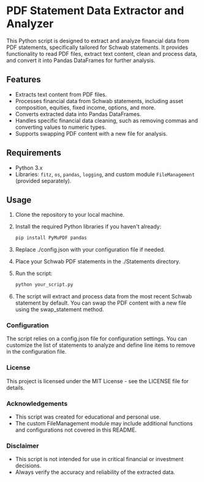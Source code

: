 # PDF Statement Data Extractor and Analyzer

This Python script is designed to extract and analyze financial data from PDF statements, specifically tailored for Schwab statements. It provides functionality to read PDF files, extract text content, clean and process data, and convert it into Pandas DataFrames for further analysis.

## Features

- Extracts text content from PDF files.
- Processes financial data from Schwab statements, including asset composition, equities, fixed income, options, and more.
- Converts extracted data into Pandas DataFrames.
- Handles specific financial data cleaning, such as removing commas and converting values to numeric types.
- Supports swapping PDF content with a new file for analysis.

## Requirements

- Python 3.x
- Libraries: `fitz`, `os`, `pandas`, `logging`, and custom module `FileManagement` (provided separately).

## Usage

1. Clone the repository to your local machine.
2. Install the required Python libraries if you haven't already:

   ```bash
   pip install PyMuPDF pandas
3. Replace ./config.json with your configuration file if needed.
4. Place your Schwab PDF statements in the ./Statements directory.
5. Run the script:

   ```bash
   python your_script.py
6. The script will extract and process data from the most recent Schwab statement by default. You can swap the PDF content with a new file using the swap_statement method.

### Configuration
The script relies on a config.json file for configuration settings.
You can customize the list of statements to analyze and define line items to remove in the configuration file.

### License
This project is licensed under the MIT License - see the LICENSE file for details.

### Acknowledgements
- This script was created for educational and personal use.
- The custom FileManagement module may include additional functions and configurations not covered in this README.

### Disclaimer
- This script is not intended for use in critical financial or investment decisions.
- Always verify the accuracy and reliability of the extracted data.

